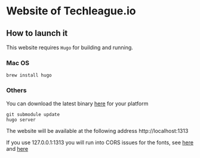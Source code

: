 # Website of Techleague.io

## How to launch it

This website requires `Hugo` for building and running.

### Mac OS

```
brew install hugo
```

### Others

You can download the latest binary [here](https://github.com/gohugoio/hugo/releases) for your platform

```
git submodule update
hugo server
```

The website will be available at the following address http://localhost:1313

If you use 127.0.0.1:1313 you will run into CORS issues for the fonts, see [here](https://discourse.gohugo.io/t/dev-localhost-and-cors/4499/10) and [here](https://github.com/gohugoio/hugo/issues/1426)
